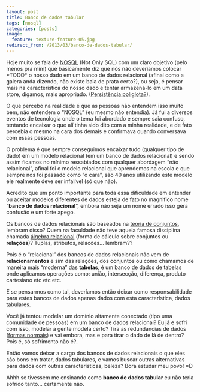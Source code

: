 ```yaml
---
layout: post
title: Banco de dados tabular
tags: [nosql]
categories: [posts]
image:
  feature: texture-feature-05.jpg
redirect_from: /2013/03/banco-de-dados-tabular/
---
```

<p>Hoje muito se fala de <a title="NOSQL" href="http://pt.wikipedia.org/wiki/NoSQL" target="_blank">NOSQL</a> (Not Only SQL) com um claro objetivo (pelo menos pra mim) que basicamente diz que nós não deveríamos colocar *TODO* o nosso dado em um banco de dados relacional (afinal como a galera anda dizendo, não existe bala de prata certo?), ou seja, é pensar mais na característica do nosso dado e tentar armazená-lo em um data store, digamos, mais apropriado. (<a title="Persistência poliglota?" href="http://martinfowler.com/bliki/PolyglotPersistence.html" target="_blank">Persistência poliglota?</a>).</p>
<p>O que percebo na realidade é que as pessoas não entendem isso muito bem, não entendem o &#8220;NOSQL&#8221; (eu mesmo não entendia). Já fui a diversos eventos de tecnologia onde o tema foi abordado e sempre saia confuso, tentando encaixar o que alí tinha sido dito com a minha realidade, e de fato percebia o mesmo na cara dos demais e confirmava quando conversava com essas pessoas.</p>
<p>O problema é que sempre conseguimos encaixar tudo (qualquer tipo de dado) em um modelo relacional (em um banco de dados relacional) e sendo assím ficamos no mínimo ressabiados com qualquer abordagem &#8220;não relacional&#8221;, afinal foi o modelo relacional que aprendemos na escola e que sempre nos foi passado como &#8220;o cara&#8221;, são 40 anos utilizando este modelo ele realmente deve ser infalível (só que não).</p>
<p>Acredito que um ponto importante para toda essa dificuldade em entender ou aceitar modelos diferentes de dados esteja de fato no magnifico nome &#8220;<strong>banco de dados relacional</strong>&#8220;, embora não seja um nome errado isso gera confusão e um forte apego.</p>
<p>Os bancos de dados relacionais são baseados na <a title="teoria de conjuntos" href="http://pt.wikipedia.org/wiki/Teoria_dos_conjuntos" target="_blank">teoria de conjuntos</a>, lembram disso? Quem na faculdade não teve aquela famosa disciplina chamada <a title="álgebra relacional" href="http://pt.wikipedia.org/wiki/%C3%81lgebra_relacional" target="_blank">álgebra relacional</a> (forma de cálculo sobre conjuntos ou <strong>relações</strong>)? Tuplas, atributos, relacões&#8230; lembram??</p>
<p>Pois é o &#8220;relacional&#8221; dos bancos de dados relacionais não vem de <strong>relacionamentos</strong> e sim das relações, dos conjuntos ou como chamamos de maneira mais &#8220;moderna&#8221; das <strong>tabelas</strong>, é um banco de dados de tabelas onde aplicamos operações como: união, intersecção, diferença, produto cartesiano etc etc etc.</p>
<p>E se pensarmos como tal, deveríamos então deixar como responsabilidade para estes bancos de dados apenas dados com esta característica, dados tabulares.</p>
<p>Você já tentou modelar um domínio altamente conectado (tipo uma comunidade de pessoas) em um banco de dados relacional? Eu já e sofri com isso, modelar a gente modela certo? Tira as redundancias de dados (<a title="formas normais" href="http://pt.wikipedia.org/wiki/Normaliza%C3%A7%C3%A3o_de_dados" target="_blank">formas normais</a>) e vai embora, mas e para tirar o dado de lá de dentro? Pois é, só sofrimento não é?.</p>
<p>Então vamos deixar a cargo dos bancos de dados relacionais o que eles são bons em tratar, dados tabulares, e vamos buscar outras alternativas para dados com outras características, beleza? Bora estudar meu povo! =D</p>
<p>Ahhh se tivessem me ensinando como <strong>banco de dados tabular </strong>eu não teria sofrido tanto&#8230; certamente não.</p>